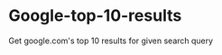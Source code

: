 Google-top-10-results
=====================

Get google.com's top 10 results for given search query
